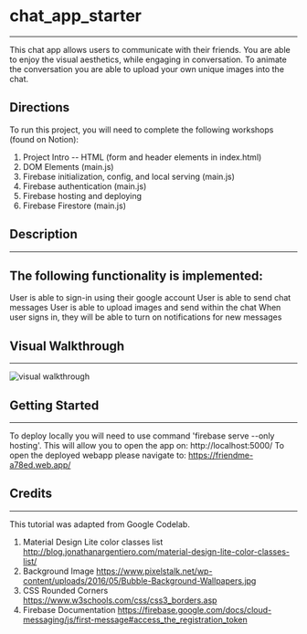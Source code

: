 # chat_app_starter
-----------------------------------------------
This chat app allows users to communicate with their friends. You are able to enjoy the visual aesthetics, while engaging in conversation. To animate the conversation you are able to upload your own unique images into the chat. 

## Directions
To run this project, you will need to complete the following workshops (found on Notion):

1. Project Intro -- HTML (form and header elements in index.html)
2. DOM Elements (main.js) 
3. Firebase initialization, config, and local serving (main.js) 
4. Firebase authentication (main.js)
5. Firebase hosting and deploying
6. Firebase Firestore (main.js)
## Description
-----------------------------------------------
## The following functionality is implemented:
 User is able to sign-in using their google account
 User is able to send chat messages
 User is able to upload images and send within the chat
 When user signs in, they will be able to turn on notifications for new messages

## Visual Walkthrough
-----------------------------------------------
![visual walkthrough](Git_FriendMe.gif)

## Getting Started
-----------------------------------------------
To deploy locally you will need to use command 'firebase serve --only hosting'. This will allow you to open the app on: http://localhost:5000/
To open the deployed webapp please navigate to: https://friendme-a78ed.web.app/

## Credits
-----------------------------------------------
This tutorial was adapted from Google Codelab. 
1. Material Design Lite color classes list
   http://blog.jonathanargentiero.com/material-design-lite-color-classes-list/
2. Background Image
   https://www.pixelstalk.net/wp-content/uploads/2016/05/Bubble-Background-Wallpapers.jpg
3. CSS Rounded Corners
   https://www.w3schools.com/css/css3_borders.asp
4. Firebase Documentation
   https://firebase.google.com/docs/cloud-messaging/js/first-message#access_the_registration_token

